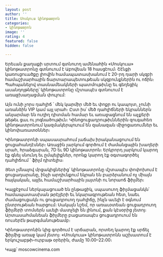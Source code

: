 ```yaml
---
layout: post
author: ''
title: Մոսկուա կինոթատրոն
categories:
- կինոթատրոն
image: ''
rating: 4
featured: false
hidden: false

---
```

Երեւան քաղաքի սրտում գտնուող ամենահին «Մոսկուա» կինոթատրոնը գտնուում է Աբովեան 18 հասցէում։ Շէնքի կառուցուածքը լիովին համապատասխանում է 20-րդ դարի սկզբի համաշխարհային ճարտարապետութեան սկզբունքներին ու ոճին։ Պահպանելով տասնամեակների պատմութիւնը եւ գեղեցիկ աւանդոյթները՝ կինոթատրոնը մշտապէս գտնուում է առաջխաղացման փուլում:

Այն ունի չորս դահլիճ ՝ մեկ կարմիր մեծ եւ փոքր ու կապոյտ, չունի առանձին VIP կամ այլ սրահ։ Ըստ իս՝ մեծ դահլիճների եկրաններն անյարմար են ուղիղ դիտման համար եւ առաջացնում են աչքերի թեթեւ ցաւ ու յոգնածութիւն։ Կինոցուցադրութիւններին զուգահեռ կինոթատրոնում կազմակերպուում են զանազան միջոցառումներ եւ կինոփառատօններ։

Կինոթատրոնի սպասասրահում յաճախ իրականացուում են ցուցահանդէսներ։ Առաջին յարկում գործում է ժամանցային խաղերի սրահ, հրաձգարան, 7D եւ 9D կինոթատրոն։ Երկրորդ յարկում կարող էք գնել սնունդ եւ ըմպելիքներ, որոնք կարող էք օգտագործել դահլիճում ՝ ֆիլմ դիտելիս։

Յետ չմնալով մրցակիցներից՝ կինոթատրոնը մշտապէս փոփոխում է ցուցադարանը, ինչի արդիւնքում եկրան են բարձրանում ոչ միայն հայկական, այլեւ համաշխարհային յայտնի ու նորաոճ ֆիլմեր։

Կայքէջում ներկայացուած են ընթացիկ, սպասուող ֆիլմացանկն՝ համապատասխան թրէյլերի եւ նկարագրութեան հետ, նաեւ ժամացուցակն ու ցուցադրուող դահլիճը, ինչն աւելի է օգնում ընտրութեան հարցում։ Սակայն նշեմ, որ առաւօտեան ցուցադրուող ֆիլմերի տոմսերն աւելի մատչելի են լինում, քան կէսօրից յետոյ։ Արտասահմանեան ֆիլմերը բացառապէս ցուցադրուում են ռուսերէն թարգմանութեամբ։

Կինոթատրոնին կից գործում է սրճարան, որտեղ կարող էք սրճել ֆիլմից առաջ կամ յետոյ։ «Մոսկուա» կինոթատրոնն աշխատում է երկուշաբթի–ուրբաթ օրերին, ժամը 10։00–22։00։

Կայք՝ moscowcinema.com